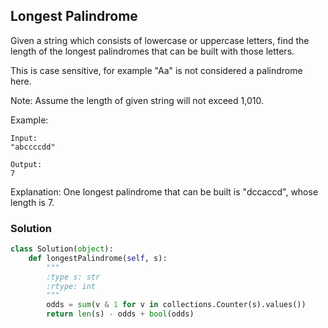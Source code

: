 ## Longest Palindrome

Given a string which consists of lowercase or uppercase letters, find the length of the longest palindromes that can be built with those letters.

This is case sensitive, for example "Aa" is not considered a palindrome here.

Note:
Assume the length of given string will not exceed 1,010.

Example:
```
Input:
"abccccdd"

Output:
7
```

Explanation:
One longest palindrome that can be built is "dccaccd", whose length is 7.

### Solution

```python
class Solution(object):
    def longestPalindrome(self, s):
        """
        :type s: str
        :rtype: int
        """
        odds = sum(v & 1 for v in collections.Counter(s).values())
        return len(s) - odds + bool(odds)
```
